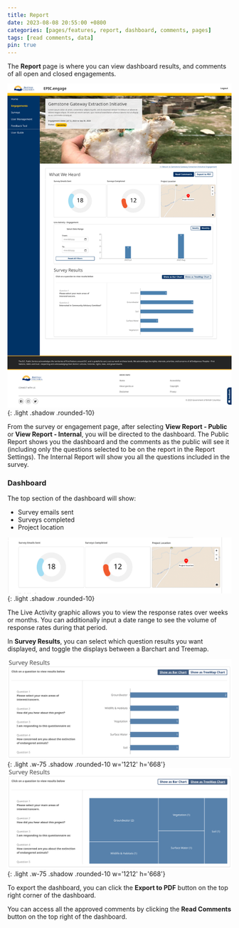 ```yaml
---
title: Report
date: 2023-08-08 20:55:00 +0800
categories: [pages/features, report, dashboard, comments, pages]
tags: [read comments, data]
pin: true
---
```

The **Report** page is where you can view dashboard results, and comments of all open and closed engagements.

![Report Page](/assets/UserGuideImages/Images/report/report-image-of-report-page.png){: .light .shadow .rounded-10}

From the survey or engagement page, after selecting **View Report - Public** or **View Report - Internal**, you will be directed to the dashboard. The Public Report shows you the dashboard and the comments as the public will see it (including only the questions selected to be on the report in the Report Settings). The Internal Report will show you all the questions included in the survey.

### Dashboard  

The top section of the dashboard will show:
- Survey emails sent
- Surveys completed
- Project location

![Graphics](/assets/UserGuideImages/Images/report/report-image-of-3-graphics.png){: .light .shadow .rounded-10}

The Live Activity graphic allows you to view the response rates over weeks or months. You can additionally input a date range to see the volume of response rates during that period.  

In **Survey Results**, you can select which question results you want displayed, and toggle the displays between a Barchart and Treemap.  

![Barchart](/assets/UserGuideImages/Images/report/report-barchart.png){: .light .w-75 .shadow .rounded-10 w='1212' h='668'}
![Treemap](/assets/UserGuideImages/Images/report/report-treemap.png){: .light .w-75 .shadow .rounded-10 w='1212' h='668'}

To export the dashboard, you can click the **Export to PDF** button on the top right corner of the dashboard.  

You can access all the approved comments by clicking the **Read Comments** button on the top right of the dashboard.

  
